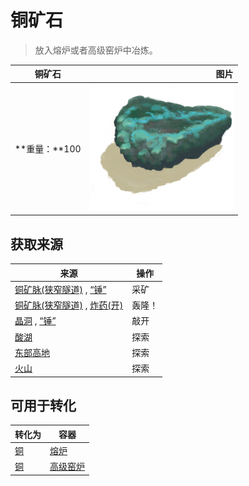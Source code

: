 # 铜矿石  
> 放入熔炉或者高级窑炉中冶炼。  
  
  铜矿石  |   图片   
 ----  |  ----:   
 **重量：**100  |  ![](Sprite/CopperOre.png)   
  
## 获取来源  
来源  |  操作  
----  |  ----  
[铜矿脉(狭窄隧道)](CopperVein.md) , [“锤”](tag_Hammer.md)  |  采矿  
[铜矿脉(狭窄隧道)](CopperVein.md) , [炸药(开)](DynamiteOn.md)  |  轰隆！  
[晶洞](Geode.md) , [“锤”](tag_Hammer.md)  |  敲开  
[酸湖](AcidLake.md)  |  探索  
[东部高地](HighlandsEastern.md)  |  探索  
[火山](Volcano.md)  |  探索  
## 可用于转化  
转化为  |  容器  
----  |  ----  
[铜](Copper.md)  |  [熔炉](Forge.md)  
[铜](Copper.md)  |  [高级窑炉](KilnAdvanced.md)  
